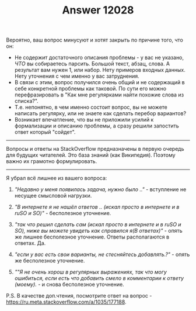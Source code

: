 ﻿---
title: "Answer 12028"
se.owner.user_id: 177188
se.owner.display_name: "Kromster"
se.owner.link: "https://ru.meta.stackoverflow.com/users/177188/kromster"
se.answer_id: 12028
se.question_id: 12026
se.post_type: answer
se.is_accepted: True
---
<p>Вероятно, ваш вопрос минусуют и хотят закрыть по причине того, что он:</p>
<ul>
<li>Не содержит достаточного описания проблемы - у вас не указано, <em>ЧТО</em> вы собираетесь парсить. Большой текст, абзац, слова. А результат вам нужен 1, или набор. Нету примеров входных данных. Нету уточнения с чем именно у вас затруднения.</li>
<li>В связи с этим, вопрос получился очень общий и не содержащий в себе конкретной проблемы как таковой. По сути его можно перефразировать в &quot;Как мне регулярками найти похожие слова из списка?&quot;.</li>
<li>Т.е. непонятно, в чем именно состоит вопрос, вы не можете написать регулярку, или не знаете как сделать перебор вариантов?</li>
<li>Возникает впечатление, что вы не приложили усилий к формализации и описанию проблемы, а сразу решили запостить ответ который &quot;сойдет&quot;.</li>
</ul>
<hr />
<p>Вопросы и ответы на StackOverflow предназначены в первую очередь для будущих читателей. Это база знаний (как Википедия). Поэтому важно их грамотно формулировать.</p>
<hr />
<p>Я убрал всё лишнее из вашего вопроса:</p>
<ol>
<li><p><em>&quot;Недавно у меня появилась задача, нужно было ..&quot;</em> - вступление не несущее смысловой нагрузки.</p>
</li>
<li><p><em>&quot;В интернете я не нашёл ответов .. (искал просто в интернете и в ruSO и SO)&quot;</em> - бесполезное уточнение.</p>
</li>
<li><p><em>&quot;так что решил сделать сам (искал просто в интернете и в ruSO и SO), ниже вы можете увидеть как справился я(В ответах)&quot;</em> - опять же лишнее бесполезное уточнение. Ответы располагаются в ответах. Да.</p>
</li>
<li><p><em>&quot;если у вас есть свои варианты, не стесняйтесь добавлять.?&quot;</em> - опять же бесполезное уточнение.</p>
</li>
<li><p><em>&quot;&quot;Я не очень хорош в регулярных выражениях, так что могу ошибиться, если есть что добавить смело в комментарии к ответу (моему).</em> - и снова бесполезное уточнение.</p>
</li>
</ol>
<p>P.S. В качестве доп.чтения, посмотрите ответ на вопрос - <a href="https://ru.meta.stackoverflow.com/a/1035/177188">https://ru.meta.stackoverflow.com/a/1035/177188</a>.</p>
